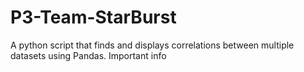 # P3-Team-StarBurst
A python script that finds and displays correlations between multiple datasets using Pandas. Important info
